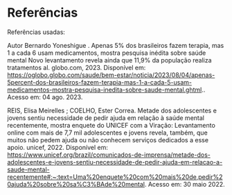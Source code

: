 # Referências

Referências usadas:

Autor Bernardo Yoneshigue . Apenas 5% dos brasileiros fazem terapia, mas 1 a cada 6 usam medicamentos, mostra pesquisa inédita sobre saúde mental Novo levantamento revela ainda que 11,9% da população realiza tratamentos al. globo.com, 2023. Disponível em: https://oglobo.globo.com/saude/bem-estar/noticia/2023/08/04/apenas-5percent-dos-brasileiros-fazem-terapia-mas-1-a-cada-5-usam-medicamentos-mostra-pesquisa-inedita-sobre-saude-mental.ghtml.. Acesso em: 04 ago. 2023. 

REIS, Elisa Meirelles ;  COELHO, Ester Correa. Metade dos adolescentes e jovens sentiu necessidade de pedir ajuda em relação à saúde mental recentemente, mostra enquete do UNICEF com a Viração: Levantamento online com mais de 7,7 mil adolescentes e jovens revela, também, que muitos não pedem ajuda ou não conhecem serviços dedicados a esse apoio. unicef, 2022. Disponível em: https://www.unicef.org/brazil/comunicados-de-imprensa/metade-dos-adolescentes-e-jovens-sentiu-necessidade-de-pedir-ajuda-em-relacao-a-saude-mental-recentemente#:~:text=Uma%20enquete%20com%20mais%20de,pedir%20ajuda%20sobre%20sa%C3%BAde%20mental. Acesso em: 30 maio 2022. 


